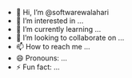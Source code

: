 - 👋 Hi, I’m @softwarewalahari
- 👀 I’m interested in ...
- 🌱 I’m currently learning ...
- 💞️ I’m looking to collaborate on ...
- 📫 How to reach me ...
- 😄 Pronouns: ...
- ⚡ Fun fact: ...

<!---
softwarewalahari/softwarewalahari is a ✨ special ✨ repository because its `README.md` (this file) appears on your GitHub profile.
You can click the Preview link to take a look at your changes.
--->
